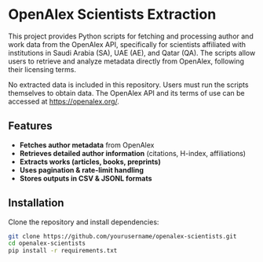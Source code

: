 # OpenAlex Scientists Extraction
This project provides Python scripts for fetching and processing author and work data from the OpenAlex API, specifically for scientists affiliated with institutions in Saudi Arabia (SA), UAE (AE), and Qatar (QA). The scripts allow users to retrieve and analyze metadata directly from OpenAlex, following their licensing terms.

No extracted data is included in this repository. Users must run the scripts themselves to obtain data. The OpenAlex API and its terms of use can be accessed at https://openalex.org/.


##  Features
- **Fetches author metadata** from OpenAlex
- **Retrieves detailed author information** (citations, H-index, affiliations)
- **Extracts works (articles, books, preprints)**
- **Uses pagination & rate-limit handling**
- **Stores outputs in CSV & JSONL formats**

##  Installation
Clone the repository and install dependencies:

```sh
git clone https://github.com/yourusername/openalex-scientists.git
cd openalex-scientists
pip install -r requirements.txt
